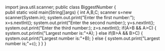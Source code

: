 import java.util.scanner;
public class BiggestNumber
{  
  pubil static void main(String[]args)
  {
    int A,B,C;
    scanner s=new scanner(System.in);
    system.out.print("Enter the first number:");
    x=s.nextInt();
    system.out.print("Enter the second number:);
    y=s.nextInt();
    system.out.print("Enter the third number:);
    z=s.nextInt();
    if(A>B && A>C)
    {
      system.out.printIn("Largest number is:"+A);
    }
     else if(B>A && B>C)
    {
      system.out.print("Largest number is:"+B);
    }
     else 
    {
      system.out.print("Largest number is;"+c);
    }
   }
  }
